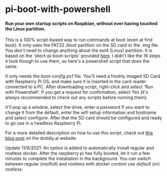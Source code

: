 # pi-boot-with-powershell

#### Run your own startup scripts on Raspbian, without ever having touched the Linux partition.

This is a 100% script-based way to run commands at boot (even at first boot). It only uses the FAT32 */boot* partition on the SD card or the .img file. You don't need to change anything about the ext4 (Linux) partition. It is based on the 'short-pi-boot-scripts' provided [here](https://github.com/doitdiy-ai/short-pi-boot-script). I didn't like the 16 steps it took though to use them, so here's a powershell script that does the same.

It only needs the *boot-config.ps1* file. You'll need a freshly imaged SD Card with Raspberry Pi OS, and make sure it is inserted in the card reader connected to a PC. After downloading script, right-click and select 'Run with Powershell'. If you get a request for confirmation, select Yes (it's always recommended to check out any scripts before running them).

It'll pop up a window, select the drive, enter a password if you want to change it from the default, enter the wifi setup information and hostname and select configure. After that the SD card should be configured and ready to go use in a headless Raspberry Pi.

For a more detailed description on how to use this script, check out [this blog post](https://doitdiy.ai/2021/02/14/getting-started-1-a-easier-raspberry-pi-set-up/) on the doitdiy.ai website.

Update 11/6/2021: An option is added to automatically install regular and rootless docker. After the raspberry pi has fully booted, let it run a few minutes to complete the installation in the background. You can switch between regular (rootfull) and rootless with *docker context use default (or) rootless*.
